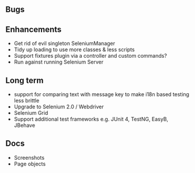 ## Bugs

## Enhancements
* Get rid of evil singleton SeleniumManager
* Tidy up loading to use more classes & less scripts
* Support fixtures plugin via a controller and custom commands?
* Run against running Selenium Server

## Long term
* support for comparing text with message key to make i18n based testing less brittle
* Upgrade to Selenium 2.0 / Webdriver
* Selenium Grid
* Support additional test frameworks e.g. JUnit 4, TestNG, EasyB, JBehave

## Docs
* Screenshots
* Page objects